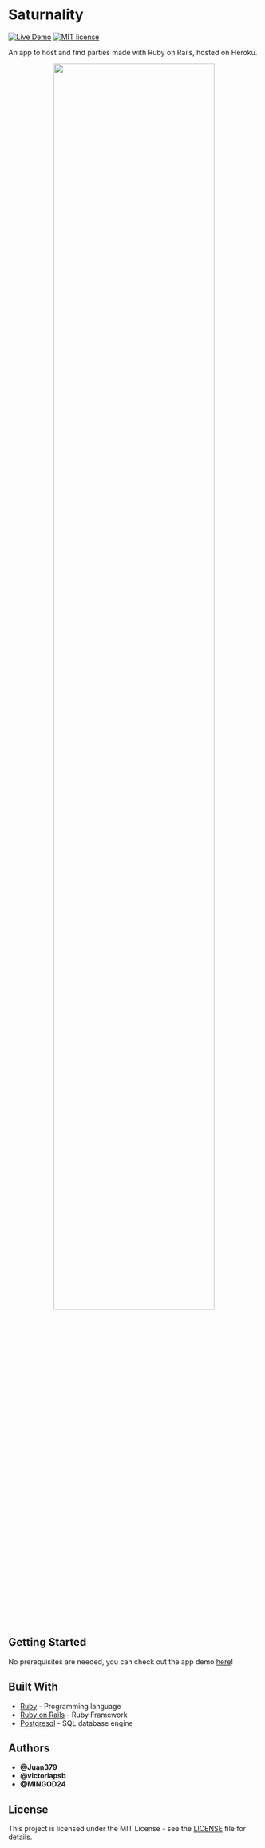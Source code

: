 # Saturnality

[![Live Demo](https://img.shields.io/badge/demo-online-green.svg)](https://rocky-badlands-03545.herokuapp.com/)
[![MIT license](https://img.shields.io/badge/License-MIT-blue.svg)](https://mit-license.org/)

An app to host and find parties made with Ruby on Rails, hosted on Heroku.

<p align="center">
  <img width="80%" src=https://github.com/juansjimenez/saturnality/blob/master/saturnality.PNG>
</p>

## Getting Started

No prerequisites are needed, you can check out the app demo [here](https://saturnality.herokuapp.com/)!

## Built With

* [Ruby](https://www.ruby-lang.org/en/) - Programming language
* [Ruby on Rails](https://rubyonrails.org/) - Ruby Framework
* [Postgresql](https://www.postgresql.org/) - SQL database engine

## Authors

* **@Juan379** 
* **@victoriapsb**
* **@MINGOD24**

## License

This project is licensed under the MIT License - see the [LICENSE](LICENSE) file for details.

